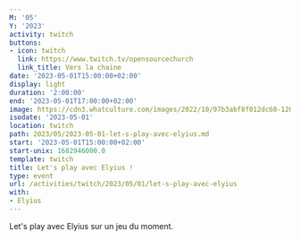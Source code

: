 ```yaml
---
M: '05'
Y: '2023'
activity: twitch
buttons:
- icon: twitch
  link: https://www.twitch.tv/opensourcechurch
  link_title: Vers la chaine
date: '2023-05-01T15:00:00+02:00'
display: light
duration: '2:00:00'
end: '2023-05-01T17:00:00+02:00'
image: https://cdn3.whatculture.com/images/2022/10/97b3abf8f012dc60-1200x675.jpg
isodate: '2023-05-01'
location: twitch
path: 2023/05/2023-05-01-let-s-play-avec-elyius.md
start: '2023-05-01T15:00:00+02:00'
start-unix: 1682946000.0
template: twitch
title: Let's play avec Elyius !
type: event
url: /activities/twitch/2023/05/01/let-s-play-avec-elyius
with:
- Elyius
---
```

Let's play avec Elyius sur un jeu du moment.